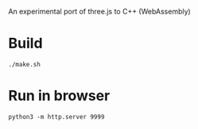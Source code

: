 
An experimental port of three.js to C++ (WebAssembly)

# Build
```
./make.sh
```

# Run in browser
```
python3 -m http.server 9999
```
